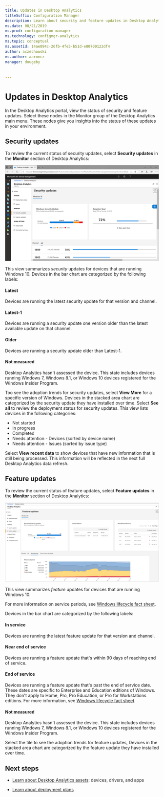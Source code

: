 ```yaml
---
title: Updates in Desktop Analytics
titleSuffix: Configuration Manager
description: Learn about security and feature updates in Desktop Analytics.
ms.date: 08/21/2019
ms.prod: configuration-manager
ms.technology: configmgr-analytics
ms.topic: conceptual
ms.assetid: 14ae894c-26fb-4fe3-b51d-e80700122df4
author: aczechowski
ms.author: aaroncz
manager: dougeby


---
```


# Updates in Desktop Analytics

In the Desktop Analytics portal, view the status of security and feature updates. Select these nodes in the Monitor group of the Desktop Analytics main menu. These nodes give you insights into the status of these updates in your environment.


## Security updates

To review the current status of security updates, select **Security updates** in the **Monitor** section of Desktop Analytics:

![Security updates node of Desktop Analytics](media/security-updates.png)

This view summarizes *security* updates for devices that are running Windows 10. Devices in the bar chart are categorized by the following labels:

#### Latest

Devices are running the latest security update for that version and channel.

#### Latest-1

Devices are running a security update one version older than the latest available update on that channel.

#### Older

Devices are running a security update older than Latest-1.

#### Not measured

Desktop Analytics hasn't assessed the device. This state includes devices running Windows 7, Windows 8.1, or Windows 10 devices registered for the Windows Insider Program.  

Too see the adoption trends for security updates, select **View More** for a specific version of Windows. Devices in the stacked area chart are categorized by the security update they have installed over time. Select **See all** to review the deployment status for security updates. This view lists devices in the following categories:

- Not started
- In progress
- Completed
- Needs attention - Devices (sorted by device name)
- Needs attention - Issues (sorted by issue type)

Select **View recent data** to show devices that have new information that is still being processed. This information will be reflected in the next full Desktop Analytics data refresh.

## Feature updates

To review the current status of feature updates, select **Feature updates** in the **Monitor** section of Desktop Analytics:

![Feature updates node of Desktop Analytics](media/feature-updates.png)

This view summarizes *feature* updates for devices that are running Windows 10.

For more information on service periods, see [Windows lifecycle fact sheet](https://support.microsoft.com/help/13853/windows-lifecycle-fact-sheet).  

Devices in the bar chart are categorized by the following labels:

#### In service

Devices are running the latest feature update for that version and channel.  

#### Near end of service

Devices are running a feature update that's within 90 days of reaching end of service.

#### End of service

Devices are running a feature update that's past the end of service date. These dates are specific to Enterprise and Education editions of Windows. They don't apply to Home, Pro, Pro Education, or Pro for Workstations editions. For more information, see [Windows lifecycle fact sheet](https://support.microsoft.com/help/13853/windows-lifecycle-fact-sheet).

#### Not measured

Desktop Analytics hasn't assessed the device. This state includes devices running Windows 7, Windows 8.1, or Windows 10 devices registered for the Windows Insider Program.

Select the tile to see the adoption trends for feature updates, Devices in the stacked area chart are categorized by the feature update they have installed over time. 

## Next steps

- [Learn about Desktop Analytics assets](about-assets.md): devices, drivers, and apps  

- [Learn about deployment plans](about-deployment-plans.md)  
